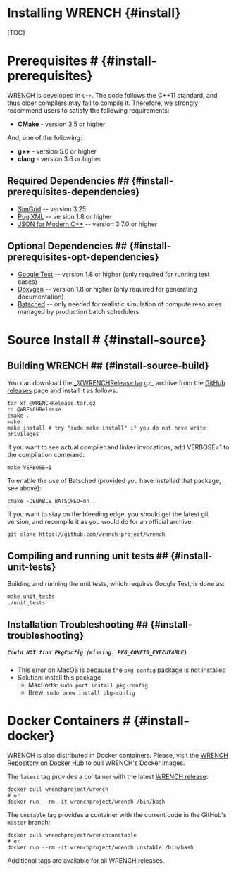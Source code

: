 Installing WRENCH                  {#install}
============

[TOC]

# Prerequisites #                 {#install-prerequisites}

WRENCH is developed in `C++`. The code follows the C++11 standard, and thus older 
compilers may fail to compile it. Therefore, we strongly recommend
users to satisfy the following requirements:

- **CMake** - version 3.5 or higher
  
And, one of the following:
- **g++** - version 5.0 or higher
- **clang** - version 3.6 or higher

## Required Dependencies ##                  {#install-prerequisites-dependencies}

- [SimGrid](https://simgrid.org/) -- version 3.25
- [PugiXML](http://pugixml.org/) -- version 1.8 or higher
- [JSON for Modern C++](https://github.com/nlohmann/json) -- version 3.7.0 or higher 

## Optional Dependencies ##                  {#install-prerequisites-opt-dependencies}

- [Google Test](https://github.com/google/googletest) -- version 1.8 or higher (only required for running test cases)
- [Doxygen](http://www.doxygen.org) -- version 1.8 or higher (only required for generating documentation)
- [Batsched](https://gitlab.inria.fr/batsim/batsched) -- only needed for realistic simulation of compute resources managed by production batch schedulers

# Source Install #                  {#install-source}

## Building WRENCH ##               {#install-source-build}

You can download the _@WRENCHRelease.tar.gz_ archive from the 
[GitHub releases](https://github.com/wrench-project/wrench/releases) page and install it as follows:

~~~~~~~~~~~~~{.sh}
tar xf @WRENCHRelease.tar.gz
cd @WRENCHRelease
cmake .
make
make install # try "sudo make install" if you do not have write privileges
~~~~~~~~~~~~~

If you want to see actual compiler and linker invocations, add VERBOSE=1 to the compilation command:

~~~~~~~~~~~~~{.sh}
make VERBOSE=1
~~~~~~~~~~~~~

To enable the use of Batsched (provided you have installed that package, see above):
~~~~~~~~~~~~~{.sh}
cmake -DENABLE_BATSCHED=on .
~~~~~~~~~~~~~

If you want to stay on the bleeding edge, you should get the latest git version, and recompile it as you would do for an official archive:

~~~~~~~~~~~~~{.sh}
git clone https://github.com/wrench-project/wrench
~~~~~~~~~~~~~

## Compiling and running unit tests ##  {#install-unit-tests}

Building and running the unit tests, which requires Google Test, is done as:

~~~~~~~~~~~~~{.sh}
make unit_tests      
./unit_tests
~~~~~~~~~~~~~
 
## Installation Troubleshooting ##  {#install-troubleshooting}

##### `Could NOT find PkgConfig (missing: PKG_CONFIG_EXECUTABLE)`
    
 - This error on MacOS is because the `pkg-config` package is not installed
 - Solution: install this package
    - MacPorts: `sudo port install pkg-config`
    - Brew: `sudo brew install pkg-config`

# Docker Containers #             {#install-docker}

WRENCH is also distributed in Docker containers. Please, visit the
[WRENCH Repository on Docker Hub](https://hub.docker.com/r/wrenchproject/wrench/)
to pull WRENCH's Docker images.

The `latest` tag provides a container with the latest 
[WRENCH release](https://github.com/wrench-project/wrench/releases):

~~~~~~~~~~~~~{.sh}
docker pull wrenchproject/wrench 
# or
docker run --rm -it wrenchproject/wrench /bin/bash
~~~~~~~~~~~~~

The `unstable` tag provides a container with the current code in the GitHub's 
`master` branch:

~~~~~~~~~~~~~{.sh}
docker pull wrenchproject/wrench:unstable
# or
docker run --rm -it wrenchproject/wrench:unstable /bin/bash
~~~~~~~~~~~~~ 

Additional tags are available for all WRENCH releases.
